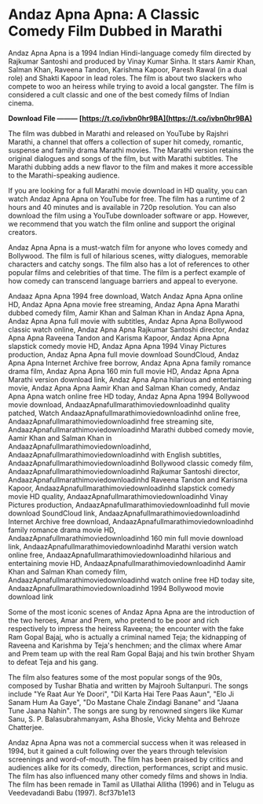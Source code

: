 
 
# Andaz Apna Apna: A Classic Comedy Film Dubbed in Marathi
 
Andaz Apna Apna is a 1994 Indian Hindi-language comedy film directed by Rajkumar Santoshi and produced by Vinay Kumar Sinha. It stars Aamir Khan, Salman Khan, Raveena Tandon, Karishma Kapoor, Paresh Rawal (in a dual role) and Shakti Kapoor in lead roles. The film is about two slackers who compete to woo an heiress while trying to avoid a local gangster. The film is considered a cult classic and one of the best comedy films of Indian cinema.
 
**Download File ——— [https://t.co/ivbn0hr9BA](https://t.co/ivbn0hr9BA)**


 
The film was dubbed in Marathi and released on YouTube by Rajshri Marathi, a channel that offers a collection of super hit comedy, romantic, suspense and family drama Marathi movies. The Marathi version retains the original dialogues and songs of the film, but with Marathi subtitles. The Marathi dubbing adds a new flavor to the film and makes it more accessible to the Marathi-speaking audience.
 
If you are looking for a full Marathi movie download in HD quality, you can watch Andaz Apna Apna on YouTube for free. The film has a runtime of 2 hours and 40 minutes and is available in 720p resolution. You can also download the film using a YouTube downloader software or app. However, we recommend that you watch the film online and support the original creators.
 
Andaz Apna Apna is a must-watch film for anyone who loves comedy and Bollywood. The film is full of hilarious scenes, witty dialogues, memorable characters and catchy songs. The film also has a lot of references to other popular films and celebrities of that time. The film is a perfect example of how comedy can transcend language barriers and appeal to everyone.
 
Andaaz Apna Apna 1994 free download,  Watch Andaz Apna Apna online HD,  Andaz Apna Apna movie free streaming,  Andaz Apna Apna Marathi dubbed comedy film,  Aamir Khan and Salman Khan in Andaz Apna Apna,  Andaz Apna Apna full movie with subtitles,  Andaz Apna Apna Bollywood classic watch online,  Andaz Apna Apna Rajkumar Santoshi director,  Andaz Apna Apna Raveena Tandon and Karisma Kapoor,  Andaz Apna Apna slapstick comedy movie HD,  Andaz Apna Apna 1994 Vinay Pictures production,  Andaz Apna Apna full movie download SoundCloud,  Andaz Apna Apna Internet Archive free borrow,  Andaz Apna Apna family romance drama film,  Andaz Apna Apna 160 min full movie HD,  Andaz Apna Apna Marathi version download link,  Andaz Apna Apna hilarious and entertaining movie,  Andaz Apna Apna Aamir Khan and Salman Khan comedy,  Andaz Apna Apna watch online free HD today,  Andaz Apna Apna 1994 Bollywood movie download,  AndaazApnafullmarathimoviedownloadinhd quality patched,  Watch AndaazApnafullmarathimoviedownloadinhd online free,  AndaazApnafullmarathimoviedownloadinhd free streaming site,  AndaazApnafullmarathimoviedownloadinhd Marathi dubbed comedy movie,  Aamir Khan and Salman Khan in AndaazApnafullmarathimoviedownloadinhd,  AndaazApnafullmarathimoviedownloadinhd with English subtitles,  AndaazApnafullmarathimoviedownloadinhd Bollywood classic comedy film,  AndaazApnafullmarathimoviedownloadinhd Rajkumar Santoshi director,  AndaazApnafullmarathimoviedownloadinhd Raveena Tandon and Karisma Kapoor,  AndaazApnafullmarathimoviedownloadinhd slapstick comedy movie HD quality,  AndaazApnafullmarathimoviedownloadinhd Vinay Pictures production,  AndaazApnafullmarathimoviedownloadinhd full movie download SoundCloud link,  AndaazApnafullmarathimoviedownloadinhd Internet Archive free download,  AndaazApnafullmarathimoviedownloadinhd family romance drama movie HD,  AndaazApnafullmarathimoviedownloadinhd 160 min full movie download link,  AndaazApnafullmarathimoviedownloadinhd Marathi version watch online free,  AndaazApnafullmarathimoviedownloadinhd hilarious and entertaining movie HD,  AndaazApnafullmarathimoviedownloadinhd Aamir Khan and Salman Khan comedy film,  AndaazApnafullmarathimoviedownloadinhd watch online free HD today site,  AndaazApnafullmarathimoviedownloadinhd 1994 Bollywood movie download link

Some of the most iconic scenes of Andaz Apna Apna are the introduction of the two heroes, Amar and Prem, who pretend to be poor and rich respectively to impress the heiress Raveena; the encounter with the fake Ram Gopal Bajaj, who is actually a criminal named Teja; the kidnapping of Raveena and Karishma by Teja's henchmen; and the climax where Amar and Prem team up with the real Ram Gopal Bajaj and his twin brother Shyam to defeat Teja and his gang.
 
The film also features some of the most popular songs of the 90s, composed by Tushar Bhatia and written by Majrooh Sultanpuri. The songs include "Ye Raat Aur Ye Doori", "Dil Karta Hai Tere Paas Aaun", "Elo Ji Sanam Hum Aa Gaye", "Do Mastane Chale Zindagi Banane" and "Jaana Tune Jaana Nahin". The songs are sung by renowned singers like Kumar Sanu, S. P. Balasubrahmanyam, Asha Bhosle, Vicky Mehta and Behroze Chatterjee.
 
Andaz Apna Apna was not a commercial success when it was released in 1994, but it gained a cult following over the years through television screenings and word-of-mouth. The film has been praised by critics and audiences alike for its comedy, direction, performances, script and music. The film has also influenced many other comedy films and shows in India. The film has been remade in Tamil as Ullathai Allitha (1996) and in Telugu as Veedevadandi Babu (1997).
 8cf37b1e13
 

